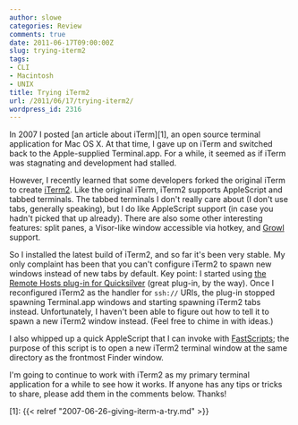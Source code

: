 ```yaml
---
author: slowe
categories: Review
comments: true
date: 2011-06-17T09:00:00Z
slug: trying-iterm2
tags:
- CLI
- Macintosh
- UNIX
title: Trying iTerm2
url: /2011/06/17/trying-iterm2/
wordpress_id: 2316
---
```


In 2007 I posted [an article about iTerm][1], an open source terminal application for Mac OS X. At that time, I gave up on iTerm and switched back to the Apple-supplied Terminal.app. For a while, it seemed as if iTerm was stagnating and development had stalled.

However, I recently learned that some developers forked the original iTerm to create [iTerm2](http://www.iterm2.com/). Like the original iTerm, iTerm2 supports AppleScript and tabbed terminals. The tabbed terminals I don't really care about (I don't use tabs, generally speaking), but I do like AppleScript support (in case you hadn't picked that up already). There are also some other interesting features: split panes, a Visor-like window accessible via hotkey, and [Growl](http://growl.info/) support.

So I installed the latest build of iTerm2, and so far it's been very stable. My only complaint has been that you can't configure iTerm2 to spawn new windows instead of new tabs by default. Key point: I started using [the Remote Hosts plug-in for Quicksilver](https://github.com/skurfer/RemoteHosts-qsplugin) (great plug-in, by the way). Once I reconfigured iTerm2 as the handler for `ssh://` URIs, the plug-in stopped spawning Terminal.app windows and starting spawning iTerm2 tabs instead. Unfortunately, I haven't been able to figure out how to tell it to spawn a new iTerm2 window instead. (Feel free to chime in with ideas.)

I also whipped up a quick AppleScript that I can invoke with [FastScripts](http://www.red-sweater.com/fastscripts/); the purpose of this script is to open a new iTerm2 terminal window at the same directory as the frontmost Finder window.

I'm going to continue to work with iTerm2 as my primary terminal application for a while to see how it works. If anyone has any tips or tricks to share, please add them in the comments below. Thanks!

[1]: {{< relref "2007-06-26-giving-iterm-a-try.md" >}}
